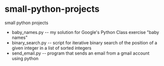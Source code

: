 # small-python-projects
small python projects
- baby_names.py -- my solution for Google's Python Class exercise "baby names"
- binary_search.py -- script for iterative binary search of the position of a given integer in a list of sorted integers
- send_email.py -- program that sends an email from a gmail account using python
